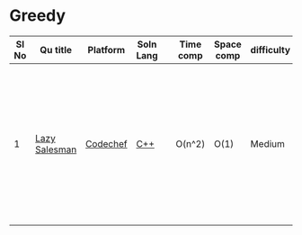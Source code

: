 # Greedy

| Sl No | Qu title | Platform                            | Soln Lang |   | Time comp | Space comp | difficulty |    | approach |
| --     | ---     |   ------                            | ---       |-- | ---       | ---        | ----       | -- | ---------|
| 1     | [Lazy Salesman](https://www.codechef.com/problems/HOLIDAYS)| [Codechef](https://github.com/C-a-thing/Code-Insight/blob/main/CodeChef/codechefQuestions.md) |[C++](https://github.com/C-a-thing/Code-Insight/blob/main/CodeChef/Greedy/C%2B%2B/Lazy%20Salesman.cpp)  | | O(n^2)  |  O(1)   | Medium |  |<li>Sort the array in **descending order**</li><li>Iterate the array and add the value</li><li>Check in each step if it has exceded the value of W</li> |

